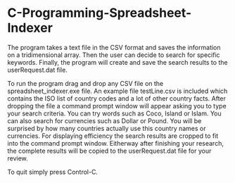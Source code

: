 # C-Programming-Spreadsheet-Indexer
The program takes a text file in the CSV format and saves the information on a tridimensional array. Then the user can decide to search for specific keywords. Finally, the program will create and save the search results to the userRequest.dat file.

To run the program drag and drop any CSV file on the spreadsheet_indexer.exe file. An example file testLine.csv is included which contains the ISO list of country codes and a lot of other country facts. After dropping the file a command prompt window will appear asking you to type your search criteria. You can try words such as Coco, Island or Islam. You can also search for currencies such as Dollar or Pound. You will be surprised by how many countries actually use this country names or currencies. For displaying efficiency the search results are cropped to fit into the command prompt window. Eitherway after finishing your research, the complete results will be copied to the userRequest.dat file for your review.

To quit simply press Control-C.
